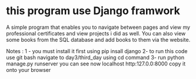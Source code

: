 # this program use Django framwork 

A simple program that enables you to navigate between pages and view my professional certificates and view projects i did as well. 
You can also view some books from the SQL database and add books to them via the website.

Notes : 
1 - you must install it first using pip insall django 
2- to run this code use git bash navigate to day3/third_day using cd command 
3- run python manage.py runserver 
you can see now localhost http:127.0.0:8000 copy it onto your browser
